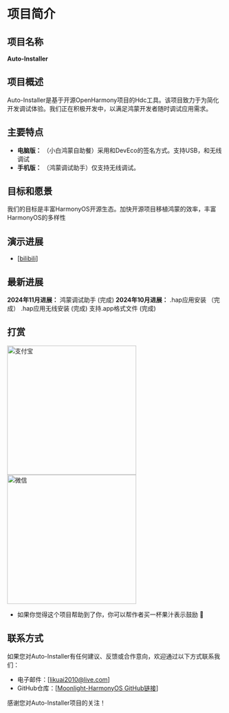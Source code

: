 # 项目简介

## 项目名称

**Auto-Installer**

## 项目概述

Auto-Installer是基于开源OpenHarmony项目的Hdc工具。该项目致力于为简化开发调试体验。我们正在积极开发中，以满足鸿蒙开发者随时调试应用需求。

## 主要特点

- **电脑版：** （小白鸿蒙自助餐）采用和DevEco的签名方式。支持USB，和无线调试
- **手机版：** （鸿蒙调试助手）仅支持无线调试。

## 目标和愿景

我们的目标是丰富HarmonyOS开源生态。加快开源项目移植鸿蒙的效率，丰富HarmonyOS的多样性
## 演示进展
- [[bilibili](https://www.bilibili.com/video/BV1h5411y79y/?spm_id_from=pageDriver&vd_source=a57591f50ada2248ca93e7f3a05e6fe8)]
## 最新进展
**2024年11月进展：**
鸿蒙调试助手 (完成)
**2024年10月进展：**
.hap应用安装 （完成）
.hap应用无线安装 (完成)
支持.app格式文件 (完成)

## 打赏

<img alt="支付宝" height="300" src="reward/alipay.png" width="300" title="支付宝"/>
<img alt="微信" height="300" src="reward/weixin.jpg" width="300" title="微信" />

- 如果你觉得这个项目帮助到了你，你可以帮作者买一杯果汁表示鼓励 🍹
## 联系方式

如果您对Auto-Installer有任何建议、反馈或合作意向，欢迎通过以下方式联系我们：

- 电子邮件：[likuai2010@live.com]
- GitHub仓库：[[Moonlight-HarmonyOS GitHub链接](https://github.com/likuai2010/Auto-Installer/)]

感谢您对Auto-Installer项目的关注！
